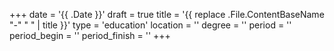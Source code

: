 +++
date = '{{ .Date }}'
draft = true
title = '{{ replace .File.ContentBaseName "-" " " | title }}'
type = 'education'
location = ''
degree = ''
period = ''
period_begin = ''
period_finish = ''
+++

